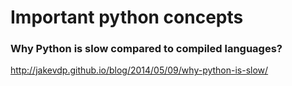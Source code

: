 # Important python concepts
### Why Python is slow compared to compiled languages?
http://jakevdp.github.io/blog/2014/05/09/why-python-is-slow/